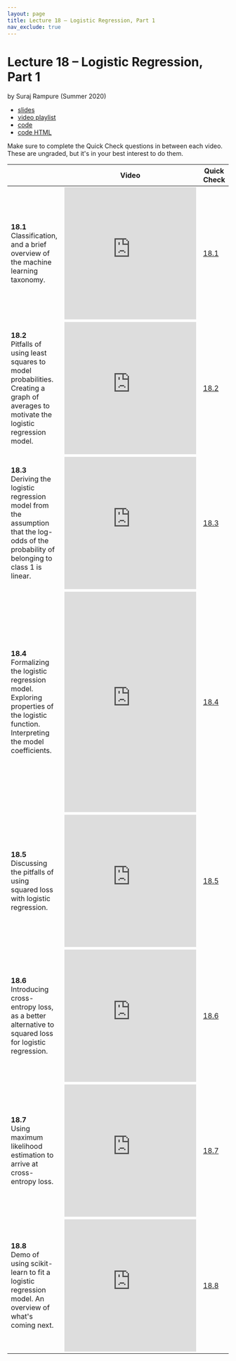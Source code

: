 ```yaml
---
layout: page
title: Lecture 18 – Logistic Regression, Part 1
nav_exclude: true
---
```


# Lecture 18 – Logistic Regression, Part 1

by Suraj Rampure (Summer 2020)

- [slides](https://docs.google.com/presentation/d/17ei11-UgjbPVBE-e4h52wxVdtfu5cA5a-xAr-3grUF8/edit#slide=id.p)
- [video playlist](https://www.youtube.com/playlist?list=PLQCcNQgUcDfpVRBS6FnY5z-b-OQvhcvHi)
- [code](https://data100.datahub.berkeley.edu/hub/user-redirect/git-sync?repo=https://github.com/DS-100/su20&subPath=lecture/lec18/)
- [code HTML](../../resources/assets/lectures/lec18/lec18.html)

Make sure to complete the Quick Check questions in between each video. These are ungraded, but it's in your best interest to do them.

<table>
<colgroup>
<col style="width: 25%" />
<col style="width: 25%" />
<col style="width: 25%" />
</colgroup>
<thead>
<tr class="header">
<th></th>
<th>Video</th>
<th>Quick Check</th>
</tr>
</thead>
<tbody>
<tr>
<td><strong>18.1</strong> <br>Classification, and a brief overview of the machine learning taxonomy.</td>
<td><iframe width="300" height="300" height src="https://youtube.com/embed/09Eu9ckflMk" frameborder="0" allow="accelerometer; autoplay; encrypted-media; gyroscope; picture-in-picture" allowfullscreen></iframe></td>
<td><a href="https://docs.google.com/forms/d/e/1FAIpQLSfQHLcOhHsR8xyB8mYv62sqXDExZSZEh8pBI9PDQ986CIF6GA/viewform" target="\_blank">18.1</a></td>
</tr>
<tr>
<td><strong>18.2</strong> <br>Pitfalls of using least squares to model probabilities. Creating a graph of averages to motivate the logistic regression model.</td>
<td><iframe width="300" height="300" height src="https://youtube.com/embed/5tO27qVS3zA" frameborder="0" allow="accelerometer; autoplay; encrypted-media; gyroscope; picture-in-picture" allowfullscreen></iframe></td>
<td><a href="https://docs.google.com/forms/d/e/1FAIpQLSftgc7NDwOGc4eKRSXKaAXl9jDEwn-b4n8A5Nt7eQTP7EO99Q/viewform" target="\_blank">18.2</a></td>
</tr>
<tr>
<td><strong>18.3</strong> <br>Deriving the logistic regression model from the assumption that the log-odds of the probability of belonging to class 1 is linear.</td>
<td><iframe width="300" height="300" height src="https://youtube.com/embed/RPeLrOS3FjA" frameborder="0" allow="accelerometer; autoplay; encrypted-media; gyroscope; picture-in-picture" allowfullscreen></iframe></td>
<td><a href="https://docs.google.com/forms/d/e/1FAIpQLSfVM30icbf7S8miAyDhabH1vZto-1Hr4Zw5KeijXX3SVXH_LA/viewform" target="\_blank">18.3</a></td>
</tr>
<tr>
<td><strong>18.4</strong> <br>Formalizing the logistic regression model. Exploring properties of the logistic function. Interpreting the model coefficients.</td>
<td><iframe width="300" height="500" height src="https://youtube.com/embed/A-mD0g3cXBo" frameborder="0" allow="accelerometer; autoplay; encrypted-media; gyroscope; picture-in-picture" allowfullscreen></iframe></td>
<td><a href="https://docs.google.com/forms/d/e/1FAIpQLSewM7CuX528F7zMTl3JIek-UwMrgNiW_JgorC644vEFLlljtg/viewform" target="\_blank">18.4</a></td>
</tr>
<tr>
<td><strong>18.5</strong> <br>Discussing the pitfalls of using squared loss with logistic regression.</td>
<td><iframe width="300" height="300" height src="https://youtube.com/embed/NmxwIgbMhgc" frameborder="0" allow="accelerometer; autoplay; encrypted-media; gyroscope; picture-in-picture" allowfullscreen></iframe></td>
<td><a href="https://docs.google.com/forms/d/e/1FAIpQLSd17JvL0Vn6eJgO2RGNgQSCKKrsS600QaqW6glpmrkSjaT5zQ/viewform" target="\_blank">18.5</a></td>
</tr>
<tr>
<td><strong>18.6</strong> <br>Introducing cross-entropy loss, as a better alternative to squared loss for logistic regression.</td>
<td><iframe width="300" height="300" height src="https://youtube.com/embed/zFXrM6Lmlxk" frameborder="0" allow="accelerometer; autoplay; encrypted-media; gyroscope; picture-in-picture" allowfullscreen></iframe></td>
<td><a href="https://docs.google.com/forms/d/e/1FAIpQLSfUcNZQMJJj6dcQTQZpCfqhMWCH8HeC3yYEZWXaeM86jwlbAg/viewform" target="\_blank">18.6</a></td>
</tr>
<tr>
<td><strong>18.7</strong> <br>Using maximum likelihood estimation to arrive at cross-entropy loss.</td>
<td><iframe width="300" height="300" height src="https://youtube.com/embed/3wqXRQzJBpE" frameborder="0" allow="accelerometer; autoplay; encrypted-media; gyroscope; picture-in-picture" allowfullscreen></iframe></td>
<td><a href="https://docs.google.com/forms/d/e/1FAIpQLSd4QeQPhKB8xY8xcxNNvhh5pPG2o0IPH20KH7kfYTh6oSaMzQ/viewform" target="\_blank">18.7</a></td>
</tr>
<tr>
<td><strong>18.8</strong> <br>Demo of using scikit-learn to fit a logistic regression model. An overview of what's coming next.</td>
<td><iframe width="300" height="300" height src="https://youtube.com/embed/PWm1KYNFkSM" frameborder="0" allow="accelerometer; autoplay; encrypted-media; gyroscope; picture-in-picture" allowfullscreen></iframe></td>
<td><a href="https://docs.google.com/forms/d/e/1FAIpQLSd4ld6q87aiV9HT2pyMp675a0IyQGpPcADDliUujvMBWmtCNw/viewform" target="\_blank">18.8</a></td>
</tr>
